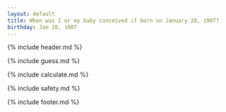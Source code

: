 ```yaml
---
layout: default
title: When was I or my baby conceived if born on January 20, 1907?
birthday: Jan 20, 1907
---
```


{% include header.md %}

{% include guess.md %}

{% include calculate.md %}

{% include safety.md %}

{% include footer.md %}



